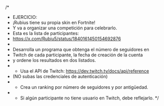 /*
 * EJERCICIO:
 * ¡Rubius tiene su propia skin en Fortnite!
 * Y va a organizar una competición para celebrarlo.
 * Esta es la lista de participantes:
 * https://x.com/Rubiu5/status/1840161450154692876
 *
 * Desarrolla un programa que obtenga el número de seguidores en
 * Twitch de cada participante, la fecha de creación de la cuenta 
 * y ordene los resultados en dos listados.
 * - Usa el API de Twitch: https://dev.twitch.tv/docs/api/reference
 *   (NO subas las credenciales de autenticación)
 * - Crea un ranking por número de seguidores y por antigüedad.
 * - Si algún participante no tiene usuario en Twitch, debe reflejarlo.
 */